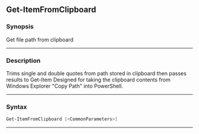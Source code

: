 Get-ItemFromClipboard
---------------------
### Synopsis
Get file path from clipboard

---
### Description

Trims single and double quotes from path stored in clipboard then passes results to Get-Item
Designed for taking the clipboard contents from Windows Explorer "Copy Path" into PowerShell.

---
### Syntax
```PowerShell
Get-ItemFromClipboard [<CommonParameters>]
```
---
